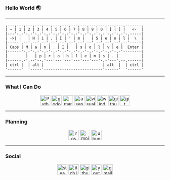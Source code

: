 ### Hello World 🌏

***
```
,---,---,---,---,---,---,---,---,---,---,---,---,---,-------,
| ~ | 1 | 2 | 3 | 4 | 5 | 6 | 7 | 8 | 9 | 0 | [ | ] |   <-  |
|---'-,-'-,-'-,-'-,-'-,-'-,-'-,-'-,-'-,-'-,-'-,-'-,-'-,-----|
| ->| |   | H | i | , | I | ' | m |   | S | e | o | l |  \  |
|-----',--',--',--',--',--',--',--',--',--',--',--',--'-----|
| Caps | M | a | n | . | I |   | s | o | l | v | e |  Enter |
|------'-,-'-,-'-,-'-,-'-,-'-,-'-,-'-,-'-,-'-,-'-,-'--------|
|        |   | p | r | o | b | l | e | m | s | . |          |
|------,-',--'--,'---'---'---'---'---'---'-,-'---',--,------|
| ctrl |  | alt |                          | alt  |  | ctrl |
'------'  '-----'--------------------------'------'  '------'
```

***

### **What I Can Do**
<p align="center">
  <a href="https://docs.python.org/3/"><img height="32px" alt="Python" src ="https://img.shields.io/badge/Python-3776AB.svg?&style=for-the-badge&logo=Python&logoColor=white"/></a>
  <a href="https://docs.godotengine.org/en/stable/"><img height="32px" alt="godotengine" src ="https://img.shields.io/badge/Godot-478CBF.svg?&style=for-the-badge&logo=godotengine&logoColor=white"/></a>
  <a href="https://www.markdownguide.org/"><img height="32px" alt="markdown" src ="https://img.shields.io/badge/markdown-000000.svg?&style=for-the-badge&logo=markdown&logoColor=white"/></a>
  <a href="https://www.aseprite.org/"><img height="32px" alt="aseprite" src ="https://img.shields.io/badge/aseprite-7D929E.svg?&style=for-the-badge&logo=aseprite&logoColor=white"/></a>
  <a href="https://code.visualstudio.com/"><img height="32px" alt="visualstudiocode" src ="https://img.shields.io/badge/visualstudiocode-007ACC.svg?&style=for-the-badge&logo=visual studio code&logoColor=white"/></a>
  <a href="https://www.microsoft.com/ko-kr/"><img height="32px" alt="windows" src ="https://img.shields.io/badge/windows-0078D6.svg?&style=for-the-badge&logo=windows&logoColor=white"/></a>
  <a href="https://github.com/tjfehdgns1"><img height="32px" alt="github" src ="https://img.shields.io/badge/github-181717.svg?&style=for-the-badge&logo=github&logoColor=white"/></a>
  <a href="https://git-scm.com/"><img height="32px" alt="git" src ="https://img.shields.io/badge/git-F05032.svg?&style=for-the-badge&logo=git&logoColor=white"/></a>
</p>

***

### **Planning**
<p align="center">
   <a href="https://docs.ros.org/"><img height="32px" alt="ros" src ="https://img.shields.io/badge/ros-22314E.svg?&style=for-the-badge&logo=ros&logoColor=white"/></a>
   <a href="https://docs.modular.com/mojo/"><img height="32px" alt="mojo" src ="https://img.shields.io/badge/Mojo-000000.svg?&style=for-the-badge&logo=fireship&logoColor=white"/></a>
   <a href="https://ubuntu.com/"><img height="32px" alt="ubuntu" src ="https://img.shields.io/badge/ubuntu-E95420.svg?&style=for-the-badge&logo=ubuntu&logoColor=white"/></a>
</p>

***

### **Social**
<p align="center">
  <a href="https://steamcommunity.com/profiles/76561198435487509/"><img height="32px" alt="steam" src ="https://img.shields.io/badge/steam-000000.svg?&style=for-the-badge&logo=steam&logoColor=white"/></a>
  <a href="https://seolman.itch.io/"><img height="32px" alt="itch.io" src ="https://img.shields.io/badge/itch.io-FA5C5C.svg?&style=for-the-badge&logo=itch.io&logoColor=white"/></a>
  <a href="tjfehdgns1.github.io"><img height="32px" alt="githubpages" src ="https://img.shields.io/badge/githubpages-222222.svg?&style=for-the-badge&logo=githubpages&logoColor=white"/></a>
  <img height="32px" alt="youtube" src ="https://img.shields.io/badge/youtube-FF0000.svg?&style=for-the-badge&logo=youtube&logoColor=white"/>
   <a href="tjfehdgns@gmail.com"><img height="32px" alt="gmail" src ="https://img.shields.io/badge/gmail-EA4335.svg?&style=for-the-badge&logo=gmail&logoColor=white"/></a>
</p>
